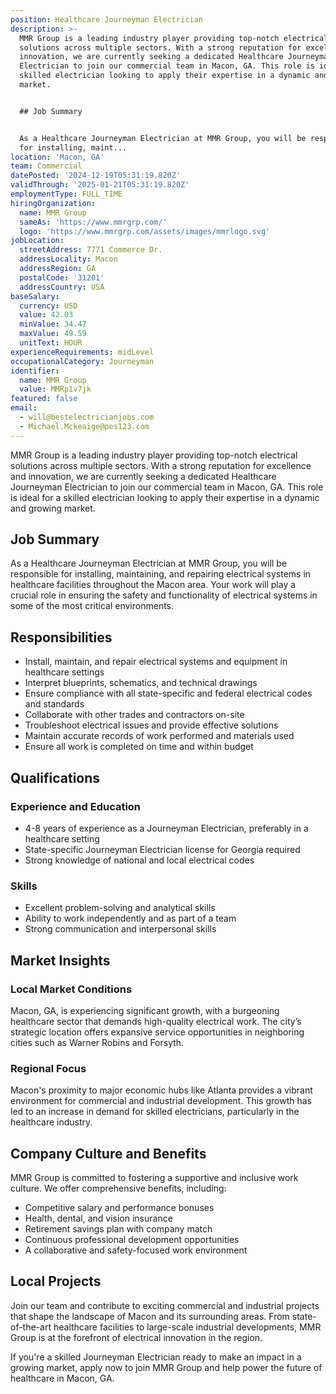 ```yaml
---
position: Healthcare Journeyman Electrician
description: >-
  MMR Group is a leading industry player providing top-notch electrical
  solutions across multiple sectors. With a strong reputation for excellence and
  innovation, we are currently seeking a dedicated Healthcare Journeyman
  Electrician to join our commercial team in Macon, GA. This role is ideal for a
  skilled electrician looking to apply their expertise in a dynamic and growing
  market.


  ## Job Summary


  As a Healthcare Journeyman Electrician at MMR Group, you will be responsible
  for installing, maint...
location: 'Macon, GA'
team: Commercial
datePosted: '2024-12-19T05:31:19.820Z'
validThrough: '2025-01-21T05:31:19.820Z'
employmentType: FULL_TIME
hiringOrganization:
  name: MMR Group
  sameAs: 'https://www.mmrgrp.com/'
  logo: 'https://www.mmrgrp.com/assets/images/mmrlogo.svg'
jobLocation:
  streetAddress: 7771 Commerce Dr.
  addressLocality: Macon
  addressRegion: GA
  postalCode: '31201'
  addressCountry: USA
baseSalary:
  currency: USD
  value: 42.03
  minValue: 34.47
  maxValue: 49.59
  unitText: HOUR
experienceRequirements: midLevel
occupationalCategory: Journeyman
identifier:
  name: MMR Group
  value: MMRp1v7jk
featured: false
email:
  - will@bestelectricianjobs.com
  - Michael.Mckeaige@pes123.com
---
```




MMR Group is a leading industry player providing top-notch electrical solutions across multiple sectors. With a strong reputation for excellence and innovation, we are currently seeking a dedicated Healthcare Journeyman Electrician to join our commercial team in Macon, GA. This role is ideal for a skilled electrician looking to apply their expertise in a dynamic and growing market.

## Job Summary

As a Healthcare Journeyman Electrician at MMR Group, you will be responsible for installing, maintaining, and repairing electrical systems in healthcare facilities throughout the Macon area. Your work will play a crucial role in ensuring the safety and functionality of electrical systems in some of the most critical environments.

## Responsibilities

- Install, maintain, and repair electrical systems and equipment in healthcare settings
- Interpret blueprints, schematics, and technical drawings
- Ensure compliance with all state-specific and federal electrical codes and standards
- Collaborate with other trades and contractors on-site
- Troubleshoot electrical issues and provide effective solutions
- Maintain accurate records of work performed and materials used
- Ensure all work is completed on time and within budget

## Qualifications

### Experience and Education

- 4-8 years of experience as a Journeyman Electrician, preferably in a healthcare setting
- State-specific Journeyman Electrician license for Georgia required
- Strong knowledge of national and local electrical codes

### Skills

- Excellent problem-solving and analytical skills
- Ability to work independently and as part of a team
- Strong communication and interpersonal skills

## Market Insights

### Local Market Conditions

Macon, GA, is experiencing significant growth, with a burgeoning healthcare sector that demands high-quality electrical work. The city’s strategic location offers expansive service opportunities in neighboring cities such as Warner Robins and Forsyth.

### Regional Focus

Macon's proximity to major economic hubs like Atlanta provides a vibrant environment for commercial and industrial development. This growth has led to an increase in demand for skilled electricians, particularly in the healthcare industry.

## Company Culture and Benefits

MMR Group is committed to fostering a supportive and inclusive work culture. We offer comprehensive benefits, including:

- Competitive salary and performance bonuses
- Health, dental, and vision insurance
- Retirement savings plan with company match
- Continuous professional development opportunities
- A collaborative and safety-focused work environment

## Local Projects

Join our team and contribute to exciting commercial and industrial projects that shape the landscape of Macon and its surrounding areas. From state-of-the-art healthcare facilities to large-scale industrial developments, MMR Group is at the forefront of electrical innovation in the region.

If you're a skilled Journeyman Electrician ready to make an impact in a growing market, apply now to join MMR Group and help power the future of healthcare in Macon, GA.